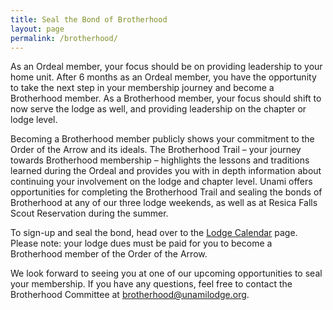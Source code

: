 ```yaml
---
title: Seal the Bond of Brotherhood
layout: page
permalink: /brotherhood/
---
```


As an Ordeal member, your focus should be on providing leadership to your home unit. After 6 months as an Ordeal member, you have the opportunity to take the next step in your membership journey and become a Brotherhood member. As a Brotherhood member, your focus should shift to now serve the lodge as well, and providing leadership on the chapter or lodge level.

Becoming a Brotherhood member publicly shows your commitment to the Order of the Arrow and its ideals. The Brotherhood Trail – your journey towards Brotherhood membership – highlights the lessons and traditions learned during the Ordeal and provides you with in depth information about continuing your involvement on the lodge and chapter level. Unami offers opportunities for completing the Brotherhood Trail and sealing the bonds of Brotherhood at any of our three lodge weekends, as well as at Resica Falls Scout Reservation during the summer.

To sign-up and seal the bond, head over to the [Lodge Calendar](calendar) page. Please note: your lodge dues must be paid for you to become a Brotherhood member of the Order of the Arrow.

We look forward to seeing you at one of our upcoming opportunities to seal your membership. If you have any questions, feel free to contact the Brotherhood Committee at [brotherhood@unamilodge.org](contact?recipient=brotherhood).
